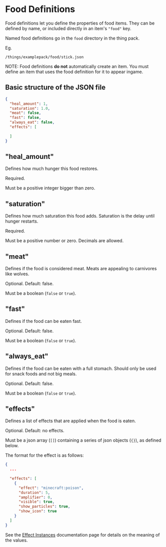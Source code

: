 # Food Definitions

Food definitions let you define the properties of food items. They can be defined by name, or included directly in an item's `"food"` key.

Named food definitions go in the `food` directory in the thing pack.

Eg.
```
/things/examplepack/food/stick.json
```

NOTE: Food definitions **do not** automatically create an item. You must define an item that uses the food definition for it to appear ingame.

## Basic structure of the JSON file

```json
{
  "heal_amount": 1,
  "saturation": 1.0,
  "meat": false,
  "fast": false,
  "always_eat": false,
  "effects": [
    
  ]  
}
```

## "heal_amount"

Defines how much hunger this food restores.

Required.

Must be a positive integer bigger than zero.

## "saturation"

Defines how much saturation this food adds. Saturation is the delay until hunger restarts.

Required.

Must be a positive number or zero. Decimals are allowed. 

## "meat"

Defines if the food is considered meat. Meats are appealing to carnivores like wolves.

Optional. Default: false.

Must be a boolean (`false` or `true`).

## "fast"

Defines if the food can be eaten fast.

Optional. Default: false.

Must be a boolean (`false` or `true`).

## "always_eat"

Defines if the food can be eaten with a full stomach. Should only be used for snack foods and not big meals.

Optional. Default: false.

Must be a boolean (`false` or `true`).

## "effects"

Defines a list of effects that are applied when the food is eaten.

Optional. Default: no effects.

Must be a json array (`[]`) containing a series of json objects (`{}`), as defined below. 

The format for the effect is as follows:

```json
{
  ...
  
  "effects": [
    {
      "effect": "minecraft:poison",
      "duration": 5,
      "amplifier": 0,
      "visible": true,
      "show_particles": true,
      "show_icon": true      
    }
  ]
}
```

See the [Effect Instances](./misc/EffectInstances.md) documentation page for details on the meaning of the values.
